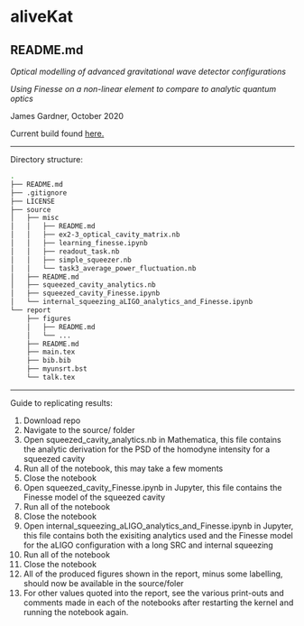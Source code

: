 # aliveKat
## README.md
*Optical modelling of advanced gravitational wave detector configurations*

*Using Finesse on a non-linear element to compare to analytic quantum optics*

James Gardner, October 2020

Current build found [here.](https://github.com/daccordeon/aliveKat)

---
Directory structure:
```bash
.
├── README.md
├── .gitignore
├── LICENSE
├── source
│   ├── misc
│   │   ├── README.md
│   │   ├── ex2-3_optical_cavity_matrix.nb
│   │   ├── learning_finesse.ipynb
│   │   ├── readout_task.nb
│   │   ├── simple_squeezer.nb
│   │   └── task3_average_power_fluctuation.nb
│   ├── README.md
│   ├── squeezed_cavity_analytics.nb
│   ├── squeezed_cavity_Finesse.ipynb
│   └── internal_squeezing_aLIGO_analytics_and_Finesse.ipynb
└── report
    ├── figures
    │   ├── README.md
    │   └── ...
    ├── README.md
    ├── main.tex
    ├── bib.bib
    ├── myunsrt.bst
    └── talk.tex
```
[//]: # (tree -I '*.pdf|*.png')

---
Guide to replicating results:
1. Download repo
2. Navigate to the source/ folder
3. Open squeezed_cavity_analytics.nb in Mathematica, this file contains the analytic derivation for the PSD of the homodyne intensity for a squeezed cavity 
4. Run all of the notebook, this may take a few moments
5. Close the notebook
6. Open squeezed_cavity_Finesse.ipynb in Jupyter, this file contains the Finesse model of the squeezed cavity
7. Run all of the notebook
8. Close the notebook
9. Open internal_squeezing_aLIGO_analytics_and_Finesse.ipynb in Jupyter, this file contains both the exisiting analytics used and the Finesse model for the aLIGO configuration with a long SRC and internal squeezing 
10. Run all of the notebook
11. Close the notebook
12. All of the produced figures shown in the report, minus some labelling, should now be available in the source/foler  
13. For other values quoted into the report, see the various print-outs and comments made in each of the notebooks after restarting the kernel and running the notebook again.
